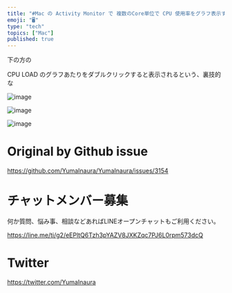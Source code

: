 ```yaml
---
title: "#Mac の Activity Monitor で 複数のCore単位で CPU 使用率をグラフ表示する"
emoji: "🖥"
type: "tech"
topics: ["Mac"]
published: true
---
```


下の方の

CPU LOAD のグラフあたりをダブルクリックすると表示されるという、裏技的な

![image](https://user-images.githubusercontent.com/13635059/81462511-e694a780-91ed-11ea-8437-7b53e390cb9f.png)

![image](https://user-images.githubusercontent.com/13635059/81462536-104dce80-91ee-11ea-992a-37a2a8d0ad21.png)

![image](https://user-images.githubusercontent.com/13635059/81462542-26f42580-91ee-11ea-87d4-b3d9e5cfd233.png)


# Original by Github issue

https://github.com/YumaInaura/YumaInaura/issues/3154











<!-- Update From Qiita API -->

# チャットメンバー募集


何か質問、悩み事、相談などあればLINEオープンチャットもご利用ください。

https://line.me/ti/g2/eEPltQ6Tzh3pYAZV8JXKZqc7PJ6L0rpm573dcQ





# Twitter


https://twitter.com/YumaInaura


<!-- Update From Qiita API -->


